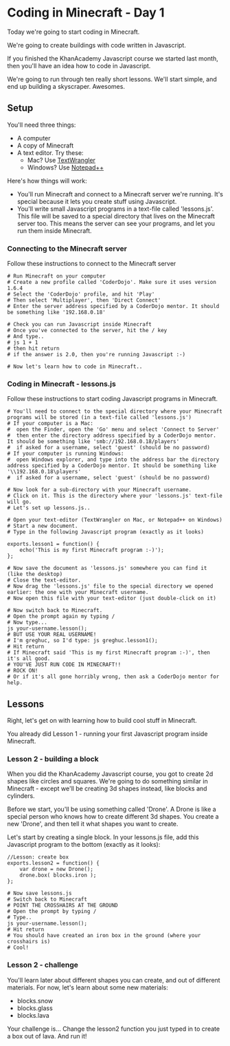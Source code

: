 # Coding in Minecraft - Day 1

Today we're going to start coding in Minecraft.

We're going to create buildings with code written in Javascript.


If you finished the KhanAcademy Javascript course we started last month, then you'll have an idea how to code in Javascript.

We're going to run through ten really short lessons. We'll start simple, and end up building a skyscraper. Awesomes.

## Setup

You'll need three things:
* A computer
* A copy of Minecraft
* A text editor. Try these:
  * Mac? Use [TextWrangler](http://www.barebones.com/products/textwrangler/download.html)
  * Windows? Use [Notepad++](http://notepad-plus-plus.org/download/v6.6.8.html)
 
Here's how things will work:
* You'll run Minecraft and connect to a Minecraft server we're running. It's special because it lets you create stuff using Javascript.
* You'll write small Javascript programs in a text-file called 'lessons.js'. This file will be saved to a special directory that lives on the Minecraft server too. This means the server can see your programs, and let you run them inside Minecraft.

### Connecting to the Minecraft server

Follow these instructions to connect to the Minecraft server
```
# Run Minecraft on your computer
# Create a new profile called 'CoderDojo'. Make sure it uses version 1.6.4
# Select the 'CoderDojo' profile, and hit 'Play'
# Then select 'Multiplayer', then 'Direct Connect'
# Enter the server address specified by a CoderDojo mentor. It should be something like '192.168.0.18'

# Check you can run Javascript inside Minecraft
# Once you've connected to the server, hit the / key
# And type..
# js 1 + 1
# then hit return
# if the answer is 2.0, then you're running Javascript :-)

# Now let's learn how to code in Minecraft..
```

### Coding in Minecraft - lessons.js

Follow these instructions to start coding Javascript programs in Minecraft.

```
# You'll need to connect to the special directory where your Minecraft programs will be stored (in a text-file called 'lessons.js')
# If your computer is a Mac:
#  open the Finder, open the 'Go' menu and select 'Connect to Server'
#  then enter the directory address specified by a CoderDojo mentor. It should be something like 'smb://192.168.0.18/players'
#  if asked for a username, select 'guest' (should be no password)
# If your computer is running Windows:
#  open Windows explorer, and type into the address bar the directory address specified by a CoderDojo mentor. It should be something like '\\192.168.0.18\players'
#  if asked for a username, select 'guest' (should be no password)

# Now look for a sub-directory with your Minecraft username.
# Click on it. This is the directory where your 'lessons.js' text-file will go.
# Let's set up lessons.js..

# Open your text-editor (TextWrangler on Mac, or Notepad++ on Windows)
# Start a new document.
# Type in the following Javascript program (exactly as it looks)

exports.lesson1 = function() {
	echo('This is my first Minecraft program :-)');
};

# Now save the document as 'lessons.js' somewhere you can find it (like the desktop)
# Close the text-editor.
# Now drag the 'lessons.js' file to the special directory we opened earlier: the one with your Minecraft username.
# Now open this file with your text-editor (just double-click on it)

# Now switch back to Minecraft.
# Open the prompt again my typing /
# Now type... 
js your-username.lesson();
# BUT USE YOUR REAL USERNAME!
# I'm greghuc, so I'd type: js greghuc.lesson1();
# Hit return
# If Minecraft said 'This is my first Minecraft program :-)', then it's all good.
# YOU'VE JUST RUN CODE IN MINECRAFT!!
# ROCK ON!
# Or if it's all gone horribly wrong, then ask a CoderDojo mentor for help.
```

## Lessons

Right, let's get on with learning how to build cool stuff in Minecraft.

You already did Lesson 1 - running your first Javascript program inside Minecraft.

### Lesson 2 - building a block

When you did the KhanAcademy Javascript course, you got to create 2d shapes like circles and squares. We're going to do something similar in Minecraft - except we'll be creating 3d shapes instead, like blocks and cylinders.

Before we start, you'll be using something called 'Drone'. A Drone is like a special person who knows how to create different 3d shapes. You create a new 'Drone', and then tell it what shapes you want to create.

Let's start by creating a single block.
In your lessons.js file, add this Javascript program to the bottom (exactly as it looks):
```
//Lesson: create box
exports.lesson2 = function() {
	var drone = new Drone(); 
	drone.box( blocks.iron );
};

# Now save lessons.js
# Switch back to Minecraft
# POINT THE CROSSHAIRS AT THE GROUND
# Open the prompt by typing /
# Type..
js your-username.lesson(); 
# Hit return
# You should have created an iron box in the ground (where your crosshairs is)
# Cool!
```

### Lesson 2 - challenge

You'll learn later about different shapes you can create, and out of different materials. For now, let's learn about some new materials:
* blocks.snow
* blocks.glass
* blocks.lava

Your challenge is...
Change the lesson2 function you just typed in to create a box out of lava.
And run it!